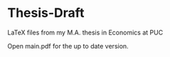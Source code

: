 # Thesis-Draft
LaTeX files from my M.A. thesis in Economics at PUC

Open main.pdf for the up to date version.
